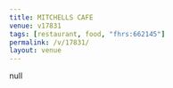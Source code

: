 ```yaml
---
title: MITCHELLS CAFE
venue: v17831
tags: [restaurant, food, "fhrs:662145"]
permalink: /v/17831/
layout: venue
---
```

null